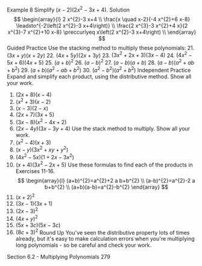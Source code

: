 Example 8
Simplify $(x-2)\left(2 x^{2}-3 x+4\right)$.
Solution
$$
\begin{array}{l}
2 x^{2}-3 x+4 \\
\frac{x \quad x-2}{-4 x^{2}+6 x-8} \leadsto^{-2\left(2 x^{2}-3 x+4\right)} \\
\frac{2 x^{3}-3 x^{2}+4 x}{2 x^{3}-7 x^{2}+10 x-8} \preccurlyeq x\left(2 x^{2}-3 x+4\right) \\
\end{array}
$$
Guided Practice
Use the stacking method to multiply these polynomials:
21. $(3 x+y)(x+2 y)$
22. $(4 x+5 y)(2 x+3 y)$
23. $\left(3 x^{2}+2 x+3\right)(3 x-4)$
24. $\left(4 x^{2}-5 x+6\right)(4 x+5)$
25. $(a+b)^{2}$
26. $(a-b)^{2}$
27. $(a-b)(a+b)$
28. $(a-b)\left(a^{2}+a b+b^{2}\right)$
29. $(a+b)\left(a^{2}-a b+b^{2}\right)$
30. $\left(a^{2}-b^{2}\right)\left(a^{2}+b^{2}\right)$
Independent Practice
Expand and simplify each product, using the distributive method. Show all your work.
1. $(2 x+8)(x-4)$
2. $\left(x^{2}+3\right)(x-2)$
3. $(x-3)(2-x)$
4. $(2 x+7)(3 x+5)$
5. $(3 x-8)\left(x^{2}-4 x+2\right)$
6. $(2 x-4 y)(3 x-3 y+4)$
Use the stack method to multiply. Show all your work.
7. $\left(x^{2}-4\right)(x+3)$
8. $(x-y)\left(3 x^{2}+x y+y^{2}\right)$
9. $\left(4 x^{2}-5 x\right)\left(1+2 x-3 x^{2}\right)$
10. $(x+4)\left(3 x^{2}-2 x+5\right)$
Use these formulas to find each of the products in Exercises 11-16.
$$
\begin{array}{l}
(a+b)^{2}=a^{2}+2 a b+b^{2} \\
(a-b)^{2}=a^{2}-2 a b+b^{2} \\
(a+b)(a-b)=a^{2}-b^{2}
\end{array}
$$
11. $(x+2)^{2}$
12. $(3 x-1)(3 x+1)$
13. $(2 x-3)^{2}$
14. $(4 x+y)^{2}$
15. $(5 x+3 c)(5 x-3 c)$
16. $(8 c+3)^{2}$
Round Up
You've seen the distributive property lots of times already, but it's easy to make calculation errors when you're multiplying long polynomials - so be careful and check your work.

Section 6.2 - Multiplying Polynomials
279